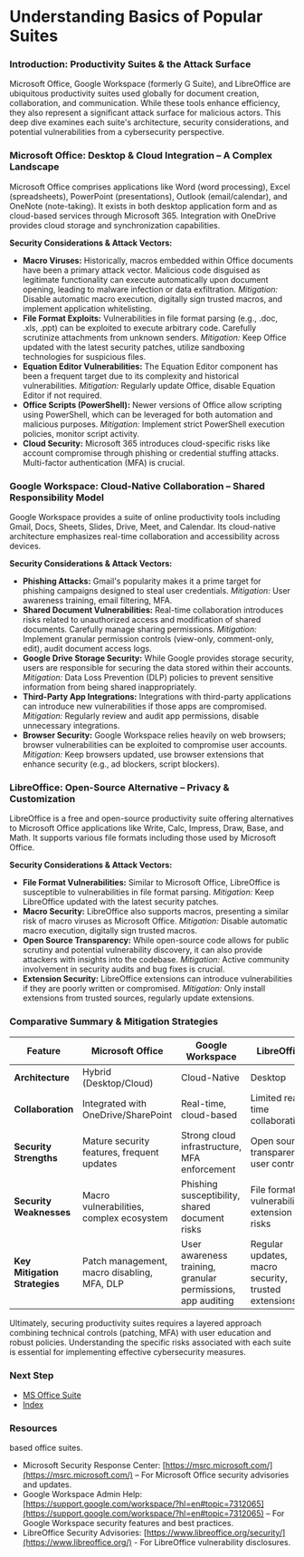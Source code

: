 # Understanding Basics of Popular Suites

### Introduction: Productivity Suites & the Attack Surface

Microsoft Office, Google Workspace (formerly G Suite), and LibreOffice are ubiquitous productivity suites used globally for document creation, collaboration, and communication. While these tools enhance efficiency, they also represent a significant attack surface for malicious actors. This deep dive examines each suite's architecture, security considerations, and potential vulnerabilities from a cybersecurity perspective.

### Microsoft Office: Desktop & Cloud Integration – A Complex Landscape

Microsoft Office comprises applications like Word (word processing), Excel (spreadsheets), PowerPoint (presentations), Outlook (email/calendar), and OneNote (note-taking). It exists in both desktop application form and as cloud-based services through Microsoft 365.  Integration with OneDrive provides cloud storage and synchronization capabilities.

**Security Considerations & Attack Vectors:**

*   **Macro Viruses:** Historically, macros embedded within Office documents have been a primary attack vector. Malicious code disguised as legitimate functionality can execute automatically upon document opening, leading to malware infection or data exfiltration. *Mitigation:* Disable automatic macro execution, digitally sign trusted macros, and implement application whitelisting.
*   **File Format Exploits:**  Vulnerabilities in file format parsing (e.g., .doc, .xls, .ppt) can be exploited to execute arbitrary code. Carefully scrutinize attachments from unknown senders. *Mitigation:* Keep Office updated with the latest security patches, utilize sandboxing technologies for suspicious files.
*   **Equation Editor Vulnerabilities:** The Equation Editor component has been a frequent target due to its complexity and historical vulnerabilities.  *Mitigation:* Regularly update Office, disable Equation Editor if not required.
*   **Office Scripts (PowerShell):** Newer versions of Office allow scripting using PowerShell, which can be leveraged for both automation and malicious purposes. *Mitigation:* Implement strict PowerShell execution policies, monitor script activity.
*   **Cloud Security:** Microsoft 365 introduces cloud-specific risks like account compromise through phishing or credential stuffing attacks.  Multi-factor authentication (MFA) is crucial.

### Google Workspace: Cloud-Native Collaboration – Shared Responsibility Model

Google Workspace provides a suite of online productivity tools including Gmail, Docs, Sheets, Slides, Drive, Meet, and Calendar. Its cloud-native architecture emphasizes real-time collaboration and accessibility across devices.

**Security Considerations & Attack Vectors:**

*   **Phishing Attacks:**  Gmail's popularity makes it a prime target for phishing campaigns designed to steal user credentials. *Mitigation:* User awareness training, email filtering, MFA.
*   **Shared Document Vulnerabilities:** Real-time collaboration introduces risks related to unauthorized access and modification of shared documents.  Carefully manage sharing permissions. *Mitigation:* Implement granular permission controls (view-only, comment-only, edit), audit document access logs.
*   **Google Drive Storage Security:** While Google provides storage security, users are responsible for securing the data stored within their accounts. *Mitigation:* Data Loss Prevention (DLP) policies to prevent sensitive information from being shared inappropriately.
*   **Third-Party App Integrations:**  Integrations with third-party applications can introduce new vulnerabilities if those apps are compromised. *Mitigation:* Regularly review and audit app permissions, disable unnecessary integrations.
*   **Browser Security:** Google Workspace relies heavily on web browsers; browser vulnerabilities can be exploited to compromise user accounts. *Mitigation:* Keep browsers updated, use browser extensions that enhance security (e.g., ad blockers, script blockers).

### LibreOffice: Open-Source Alternative – Privacy & Customization

LibreOffice is a free and open-source productivity suite offering alternatives to Microsoft Office applications like Write, Calc, Impress, Draw, Base, and Math. It supports various file formats including those used by Microsoft Office.

**Security Considerations & Attack Vectors:**

*   **File Format Vulnerabilities:** Similar to Microsoft Office, LibreOffice is susceptible to vulnerabilities in file format parsing. *Mitigation:* Keep LibreOffice updated with the latest security patches.
*   **Macro Security:**  LibreOffice also supports macros, presenting a similar risk of macro viruses as Microsoft Office. *Mitigation:* Disable automatic macro execution, digitally sign trusted macros.
*   **Open Source Transparency:** While open-source code allows for public scrutiny and potential vulnerability discovery, it can also provide attackers with insights into the codebase.  *Mitigation:* Active community involvement in security audits and bug fixes is crucial.
*   **Extension Security:** LibreOffice extensions can introduce vulnerabilities if they are poorly written or compromised. *Mitigation:* Only install extensions from trusted sources, regularly update extensions.



### Comparative Summary & Mitigation Strategies

| Feature | Microsoft Office | Google Workspace | LibreOffice |
|---|---|---|---|
| **Architecture** | Hybrid (Desktop/Cloud) | Cloud-Native | Desktop |
| **Collaboration** | Integrated with OneDrive/SharePoint | Real-time, cloud-based | Limited real-time collaboration |
| **Security Strengths** | Mature security features, frequent updates | Strong cloud infrastructure, MFA enforcement | Open source transparency, user control |
| **Security Weaknesses** | Macro vulnerabilities, complex ecosystem | Phishing susceptibility, shared document risks | File format vulnerabilities, extension risks |
| **Key Mitigation Strategies** | Patch management, macro disabling, MFA, DLP | User awareness training, granular permissions, app auditing | Regular updates, macro security, trusted extensions |

Ultimately, securing productivity suites requires a layered approach combining technical controls (patching, MFA) with user education and robust policies.  Understanding the specific risks associated with each suite is essential for implementing effective cybersecurity measures.


### Next Step
- [MS Office Suite](https://github.com/Sisu-Sus/CyberSec-RoadMap/blob/main/Fundamental_IT_Skills/Understanding_Basics_of_Popular_Suites/MS_Office_Suite.md)
- [Index](https://github.com/Sisu-Sus/CyberSec-RoadMap/blob/main/index.md)

### Resources
based office suites.
*   Microsoft Security Response Center: [https://msrc.microsoft.com/](https://msrc.microsoft.com/) – For Microsoft Office security advisories and updates.
*   Google Workspace Admin Help: [https://support.google.com/workspace/?hl=en#topic=7312065](https://support.google.com/workspace/?hl=en#topic=7312065) – For Google Workspace security features and best practices.
*   LibreOffice Security Advisories: [https://www.libreoffice.org/security/](https://www.libreoffice.org/) - For LibreOffice vulnerability disclosures.
